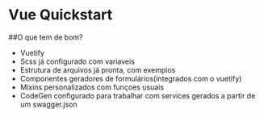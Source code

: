# Vue Quickstart


##O que tem de bom?

- Vuetify 
- Scss já configurado com variaveis
- Estrutura de arquivos já pronta, com exemplos
- Componentes geradores de formulários(integrados com o vuetify)
- Mixins personalizados com funçoes usuais
- CodeGen configurado para trabalhar com services gerados a partir de um swagger.json
